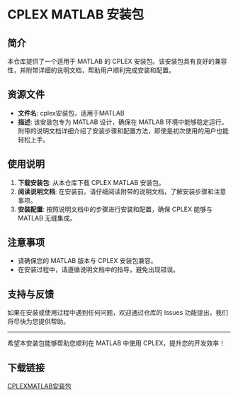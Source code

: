 # CPLEX MATLAB 安装包

## 简介
本仓库提供了一个适用于 MATLAB 的 CPLEX 安装包。该安装包具有良好的兼容性，并附带详细的说明文档，帮助用户顺利完成安装和配置。

## 资源文件
- **文件名**: cplex安装包，适用于MATLAB
- **描述**: 该安装包专为 MATLAB 设计，确保在 MATLAB 环境中能够稳定运行。附带的说明文档详细介绍了安装步骤和配置方法，即使是初次使用的用户也能轻松上手。

## 使用说明
1. **下载安装包**: 从本仓库下载 CPLEX MATLAB 安装包。
2. **阅读说明文档**: 在安装前，请仔细阅读附带的说明文档，了解安装步骤和注意事项。
3. **安装配置**: 按照说明文档中的步骤进行安装和配置，确保 CPLEX 能够与 MATLAB 无缝集成。

## 注意事项
- 请确保您的 MATLAB 版本与 CPLEX 安装包兼容。
- 在安装过程中，请遵循说明文档中的指导，避免出现错误。

## 支持与反馈
如果在安装或使用过程中遇到任何问题，欢迎通过仓库的 Issues 功能提出，我们将尽快为您提供帮助。

---

希望本安装包能够帮助您顺利在 MATLAB 中使用 CPLEX，提升您的开发效率！

## 下载链接

[CPLEXMATLAB安装包](https://pan.quark.cn/s/deedbaf8b416)